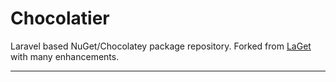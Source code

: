 # Chocolatier

Laravel based NuGet/Chocolatey package repository. Forked from [LaGet](https://github.com/ikkentim/LaGet) with many enhancements.

---

